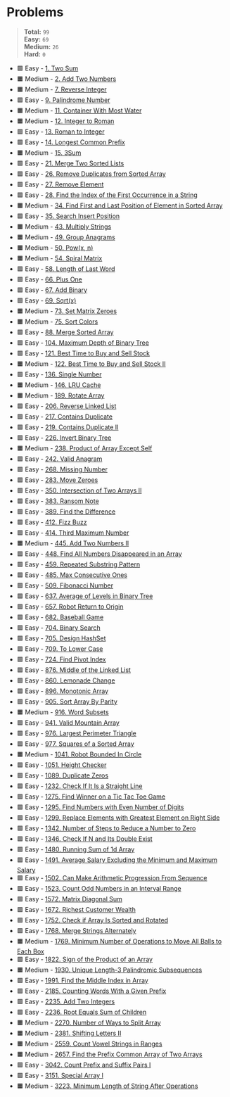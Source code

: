 # Problems

> **Total:** `99` \
> **Easy:** `69` \
> **Medium:** `26` \
> **Hard:** `0`

* 🟩 Easy - [1. Two Sum](<./0001/1. Two Sum.md>)
* 🟧 Medium - [2. Add Two Numbers](<./0002/2. Add Two Numbers.md>)
* 🟧 Medium - [7. Reverse Integer](<./0007/7. Reverse Integer.md>)
* 🟩 Easy - [9. Palindrome Number](<./0009/9. Palindrome Number.md>)
* 🟧 Medium - [11. Container With Most Water](<./0011/11. Container With Most Water.md>)
* 🟧 Medium - [12. Integer to Roman](<./0012/12. Integer to Roman.md>)
* 🟩 Easy - [13. Roman to Integer](<./0013/13. Roman to Integer.md>)
* 🟩 Easy - [14. Longest Common Prefix](<./0014/14. Longest Common Prefix.md>)
* 🟧 Medium - [15. 3Sum](<./0015/15. 3Sum.md>)
* 🟩 Easy - [21. Merge Two Sorted Lists](<./0021/21. Merge Two Sorted Lists.md>)
* 🟩 Easy - [26. Remove Duplicates from Sorted Array](<./0026/26. Remove Duplicates from Sorted Array.md>)
* 🟩 Easy - [27. Remove Element](<./0027/27. Remove Element.md>)
* 🟩 Easy - [28. Find the Index of the First Occurrence in a String](<./0028/28. Find the Index of the First Occurrence in a String.md>)
* 🟧 Medium - [34. Find First and Last Position of Element in Sorted Array](<./0034/34. Find First and Last Position of Element in Sorted Array.md>)
* 🟩 Easy - [35. Search Insert Position](<./0035/35. Search Insert Position.md>)
* 🟧 Medium - [43. Multiply Strings](<./0043/43. Multiply Strings.md>)
* 🟧 Medium - [49. Group Anagrams](<./0049/49. Group Anagrams.md>)
* 🟧 Medium - [50. Pow(x, n)](<./0050/50. Pow(x, n).md>)
* 🟧 Medium - [54. Spiral Matrix](<./0054/54. Spiral Matrix.md>)
* 🟩 Easy - [58. Length of Last Word](<./0058/58. Length of Last Word.md>)
* 🟩 Easy - [66. Plus One](<./0066/66. Plus One.md>)
* 🟩 Easy - [67. Add Binary](<./0067/67. Add Binary.md>)
* 🟩 Easy - [69. Sqrt(x)](<./0069/69. Sqrt(x).md>)
* 🟧 Medium - [73. Set Matrix Zeroes](<./0073/73. Set Matrix Zeroes.md>)
* 🟧 Medium - [75. Sort Colors](<./0075/75. Sort Colors.md>)
* 🟩 Easy - [88. Merge Sorted Array](<./0088/88. Merge Sorted Array.md>)
* 🟩 Easy - [104. Maximum Depth of Binary Tree](<./0104/104. Maximum Depth of Binary Tree.md>)
* 🟩 Easy - [121. Best Time to Buy and Sell Stock](<./0121/121. Best Time to Buy and Sell Stock.md>)
* 🟧 Medium - [122. Best Time to Buy and Sell Stock II](<./0122/122. Best Time to Buy and Sell Stock II.md>)
* 🟩 Easy - [136. Single Number](<./0136/136. Single Number.md>)
* 🟧 Medium - [146. LRU Cache](<./0146/146. LRU Cache.md>)
* 🟧 Medium - [189. Rotate Array](<./0189/189. Rotate Array.md>)
* 🟩 Easy - [206. Reverse Linked List](<./0206/206. Reverse Linked List.md>)
* 🟩 Easy - [217. Contains Duplicate](<./0217/217. Contains Duplicate.md>)
* 🟩 Easy - [219. Contains Duplicate II](<./0219/219. Contains Duplicate II.md>)
* 🟩 Easy - [226. Invert Binary Tree](<./0226/226. Invert Binary Tree.md>)
* 🟧 Medium - [238. Product of Array Except Self](<./0238/238. Product of Array Except Self.md>)
* 🟩 Easy - [242. Valid Anagram](<./0242/242. Valid Anagram.md>)
* 🟩 Easy - [268. Missing Number](<./0268/268. Missing Number.md>)
* 🟩 Easy - [283. Move Zeroes](<./0283/283. Move Zeroes.md>)
* 🟩 Easy - [350. Intersection of Two Arrays II](<./0350/350. Intersection of Two Arrays II.md>)
* 🟩 Easy - [383. Ransom Note](<./0383/383. Ransom Note.md>)
* 🟩 Easy - [389. Find the Difference](<./0389/389. Find the Difference.md>)
* 🟩 Easy - [412. Fizz Buzz](<./0412/412. Fizz Buzz.md>)
* 🟩 Easy - [414. Third Maximum Number](<./0414/414. Third Maximum Number.md>)
* 🟧 Medium - [445. Add Two Numbers II](<./0445/445. Add Two Numbers II.md>)
* 🟩 Easy - [448. Find All Numbers Disappeared in an Array](<./0448/448. Find All Numbers Disappeared in an Array.md>)
* 🟩 Easy - [459. Repeated Substring Pattern](<./0459/459. Repeated Substring Pattern.md>)
* 🟩 Easy - [485. Max Consecutive Ones](<./0485/485. Max Consecutive Ones.md>)
* 🟩 Easy - [509. Fibonacci Number](<./0509/509. Fibonacci Number.md>)
* 🟩 Easy - [637. Average of Levels in Binary Tree](<./0637/637. Average of Levels in Binary Tree.md>)
* 🟩 Easy - [657. Robot Return to Origin](<./0657/657. Robot Return to Origin.md>)
* 🟩 Easy - [682. Baseball Game](<./0682/682. Baseball Game.md>)
* 🟩 Easy - [704. Binary Search](<./0704/704. Binary Search.md>)
* 🟩 Easy - [705. Design HashSet](<./0705/705. Design HashSet.md>)
* 🟩 Easy - [709. To Lower Case](<./0709/709. To Lower Case.md>)
* 🟩 Easy - [724. Find Pivot Index](<./0724/724. Find Pivot Index.md>)
* 🟩 Easy - [876. Middle of the Linked List](<./0876/876. Middle of the Linked List.md>)
* 🟩 Easy - [860. Lemonade Change](<./0860/860. Lemonade Change.md>)
* 🟩 Easy - [896. Monotonic Array](<./0896/896. Monotonic Array.md>)
* 🟩 Easy - [905. Sort Array By Parity](<./0905/905. Sort Array By Parity.md>)
* 🟧 Medium - [916. Word Subsets](<./0916/916. Word Subsets.md>)
* 🟩 Easy - [941. Valid Mountain Array](<./0941/941. Valid Mountain Array.md>)
* 🟩 Easy - [976. Largest Perimeter Triangle](<./0976/976. Largest Perimeter Triangle.md>)
* 🟩 Easy - [977. Squares of a Sorted Array](<./0977/977. Squares of a Sorted Array.md>)
* 🟧 Medium - [1041. Robot Bounded In Circle](<./1041/1041. Robot Bounded In Circle.md>)
* 🟩 Easy - [1051. Height Checker](<./1051/1051. Height Checker.md>)
* 🟩 Easy - [1089. Duplicate Zeros](<./1089/1089. Duplicate Zeros.md>)
* 🟩 Easy - [1232. Check If It Is a Straight Line](<./1232/1232. Check If It Is a Straight Line.md>)
* 🟩 Easy - [1275. Find Winner on a Tic Tac Toe Game](<./1275/1275. Find Winner on a Tic Tac Toe Game.md>)
* 🟩 Easy - [1295. Find Numbers with Even Number of Digits](<./1295/1295. Find Numbers with Even Number of Digits.md>)
* 🟩 Easy - [1299. Replace Elements with Greatest Element on Right Side](<./1299/1299. Replace Elements with Greatest Element on Right Side.md>)
* 🟩 Easy - [1342. Number of Steps to Reduce a Number to Zero](<./1342/1342. Number of Steps to Reduce a Number to Zero.md>)
* 🟩 Easy - [1346. Check If N and Its Double Exist](<./1346/1346. Check If N and Its Double Exist.md>)
* 🟩 Easy - [1480. Running Sum of 1d Array](<./1480/1480. Running Sum of 1d Array.md>)
* 🟩 Easy - [1491. Average Salary Excluding the Minimum and Maximum Salary](<./1491/1491. Average Salary Excluding the Minimum and Maximum Salary.md>)
* 🟩 Easy - [1502. Can Make Arithmetic Progression From Sequence](<./1502/1502. Can Make Arithmetic Progression From Sequence.md>)
* 🟩 Easy - [1523. Count Odd Numbers in an Interval Range](<./1523/1523. Count Odd Numbers in an Interval Range.md>)
* 🟩 Easy - [1572. Matrix Diagonal Sum](<./1572/1572. Matrix Diagonal Sum.md>)
* 🟩 Easy - [1672. Richest Customer Wealth](<./1672/1672. Richest Customer Wealth.md>)
* 🟩 Easy - [1752. Check if Array Is Sorted and Rotated](<./1752/1752. Check if Array Is Sorted and Rotated.md>)
* 🟩 Easy - [1768. Merge Strings Alternately](<./1768/1768. Merge Strings Alternately.md>)
* 🟧 Medium - [1769. Minimum Number of Operations to Move All Balls to Each Box](<./1769/1769. Minimum Number of Operations to Move All Balls to Each Box.md>)
* 🟩 Easy - [1822. Sign of the Product of an Array](<./1822/1822. Sign of the Product of an Array.md>)
* 🟧 Medium - [1930. Unique Length-3 Palindromic Subsequences](<./1930/1930. Unique Length-3 Palindromic Subsequences.md>)
* 🟩 Easy - [1991. Find the Middle Index in Array](<./1991/1991. Find the Middle Index in Array.md>)
* 🟩 Easy - [2185. Counting Words With a Given Prefix](<./2185/2185. Counting Words With a Given Prefix.md>)
* 🟩 Easy - [2235. Add Two Integers](<./2235/2235. Add Two Integers.md>)
* 🟩 Easy - [2236. Root Equals Sum of Children](<./2236/2236. Root Equals Sum of Children.md>)
* 🟧 Medium - [2270. Number of Ways to Split Array](<./2270/2270. Number of Ways to Split Array.md>)
* 🟧 Medium - [2381. Shifting Letters II](<./2381/2381. Shifting Letters II.md>)
* 🟧 Medium - [2559. Count Vowel Strings in Ranges](<./2559/2559. Count Vowel Strings in Ranges.md>)
* 🟧 Medium - [2657. Find the Prefix Common Array of Two Arrays](<./2657/2657. Find the Prefix Common Array of Two Arrays.md>)
* 🟩 Easy - [3042. Count Prefix and Suffix Pairs I](<./3042/3042. Count Prefix and Suffix Pairs I.md>)
* 🟩 Easy - [3151. Special Array I](<./3151/3151. Special Array I.md>)
* 🟧 Medium - [3223. Minimum Length of String After Operations](<./3223/3223. Minimum Length of String After Operations.md>)
